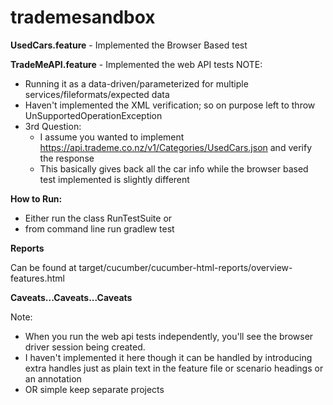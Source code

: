 # trademesandbox
**UsedCars.feature** - Implemented the Browser Based test

**TradeMeAPI.feature** - Implemented the web API tests
NOTE: 
* Running it as a data-driven/parameterized for multiple services/fileformats/expected data
* Haven't implemented the XML verification; so on purpose left to throw UnSupportedOperationException
* 3rd Question:
    - I assume you wanted to implement https://api.trademe.co.nz/v1/Categories/UsedCars.json and verify the response
    - This basically gives back all the car info while the browser based test implemented is slightly different
    
**How to Run:**

- Either run the class RunTestSuite or
- from command line run gradlew test

**Reports**

Can be found at target/cucumber/cucumber-html-reports/overview-features.html 

**Caveats...Caveats...Caveats**

Note: 
- When you run the web api tests independently, you'll see the browser driver session being created.
- I haven't implemented it here though it can be handled by introducing extra handles just as plain text in the feature file or scenario headings or an annotation
- OR simple keep separate projects